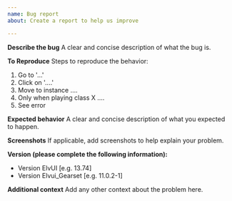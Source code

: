 ```yaml
---
name: Bug report
about: Create a report to help us improve

---
```


**Describe the bug**
A clear and concise description of what the bug is.

**To Reproduce**
Steps to reproduce the behavior:
1. Go to '...'
2. Click on '....'
3. Move to instance ....
4. Only when playing class X ....
4. See error

**Expected behavior**
A clear and concise description of what you expected to happen.

**Screenshots**
If applicable, add screenshots to help explain your problem.

**Version (please complete the following information):**
 - Version ElvUI [e.g. 13.74]
 - Version Elvui_Gearset [e.g. 11.0.2-1]

**Additional context**
Add any other context about the problem here.
